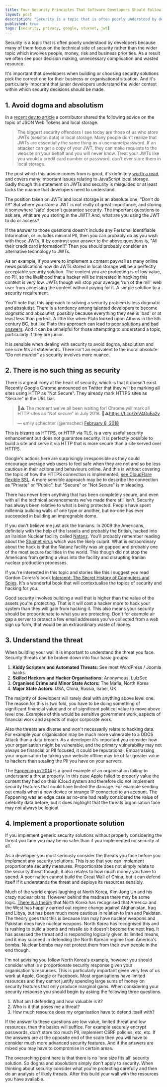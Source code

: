 ```yaml
---
title: Four Security Principles That Software Developers Should Follow
layout: post
description: "Security is a topic that is often poorly understood by developers because many of them focus on the technical side of security rather than the wider topic"
published: true
tags: [security, privacy, google, stuxnet, jwt]
---
```

Security is a topic that is often poorly understood by developers because many of them focus on the technical side of security rather than the wider topic which involves people, money, risk and business priorities. As a result we often see poor decision making, unnecessary complication and wasted resource.

It's important that developers when building or choosing security solutions pick the correct one for their business or organisational situation. And it's particularly important that junior developers understand the wider context within which security decisions should be made.

## 1. Avoid dogma and absolutism

In a [recent dev.to article](https://dev.to/rdegges/please-stop-using-local-storage-1i04) a contributor shared the following advice on the topic of JSON Web Tokens and local storage.

> The biggest security offenders I see today are those of us who store JWTs (session data) in local storage. Many people don't realize that JWTs are essentially the same thing as a username/password. If an attacker can get a copy of your JWT, they can make requests to the website on your behalf and you will never know. Treat your JWTs like you would a credit card number or password: don't ever store them in local storage.

The post which this advice comes from is good, it's definitely [worth a read](https://dev.to/rdegges/please-stop-using-local-storage-1i04), and covers many important issues relating to JavaScript local storage. Sadly though this statement on JWTs and security is misguided or at least lacks the nuance that developers need to understand.

The position taken on JWTs and local storage is an absolute one, "Don't do it!!" But where you store a JWT is not really of great importance, and storing it somewhere 'safe' doesn't guarantee security. The important questions to ask are, what are you storing in the JWT? And, what are you using the JWT to do or access?

If the answer to those questions doesn't include any Personal Identifiable Information, or includes minimal PII, then you can probably do as you wish with those JWTs. If by contrast your answer to the above questions is, "All their credit card information!!" Then you should probably consider an alternative technology to JWTs.

As an example, if you were to implement a content paywall as many online news publications now do JWTs stored in local storage will be a perfectly acceptable security solution. The content you are protecting is of low value, no PII, so the likelihood that a hacker will be interested in hacking this content is very low. JWTs though will stop your average 'run of the mill' web user from accessing the content without paying for it. A simple solution to a security requirement.

You'll note that this approach to solving a security problem is less dogmatic and absolutist. There is a tendency among talented developers to become dogmatic and absolutist, possibly because everything they see is 'bad' or at least less than perfect. A little like when Plato looked upon Athens in the 5th century BC, but like Plato this approach can lead to [poor solutions and bad answers](https://en.wikipedia.org/wiki/Plato#The_state). And it can be unhelpful for those attempting to understand a topic, particularly if they are junior.

It is sensible when dealing with security to avoid dogma, absolutism and one size fits all statements. There isn't an equivalent to the moral absolute "Do not murder" as security involves more nuance.

## 2. There is no such thing as security

There is a great irony at the heart of security, which is that it doesn't exist. Recently Google Chrome announced on Twitter that they will be marking all sites using HTTP as "Not Secure". They already mark HTTPS sites as "Secure" in the URL bar.

<blockquote class="twitter-tweet" data-lang="en"><p lang="en" dir="ltr">🔐⚠️ The moment we&#39;ve all been waiting for! Chrome will mark all HTTP sites as &quot;Not secure&quot; in July 2018. 🔐⚠️<a href="https://t.co/2eV4GuEa2y">https://t.co/2eV4GuEa2y</a></p>&mdash; emily schechter (@emschec) <a href="https://twitter.com/emschec/status/961662132012986368?ref_src=twsrc%5Etfw">February 8, 2018</a></blockquote>
<script async src="https://platform.twitter.com/widgets.js" charset="utf-8"></script>

This is bizarre as HTTPS, or HTTP via TLS, is a very useful security enhancement but does not guarantee security. It is perfectly possible to build a site and serve it via HTTP that is more secure than a site served over HTTPS.

Google's actions here are surprisingly irresponsible as they could encourage average web users to feel safe when they are not and so be less cautious in their actions and behaviours online. And this is without covering the topic of how the HTTPS connection is implemented, [see CloudFlare flexible SSL](https://www.cloudflare.com/ssl/). A more sensible approach may be to describe the connection as "Private" or "Public", but "Secure" or "Not Secure" is misleading.

There has never been anything that has been completely secure, and even with all the technical advancements we've made there still isn't. Security has always been relative to what is being protected. People have spent millennia building walls of one type or another, but no-one has ever succeeded in building an impregnable dome.

If you don't believe me just ask the Iranians. In 2009 the Americans, definitely with the help of the Israelis and probably the British, hacked into an Irainian Nuclear facility called [Natanz](https://en.wikipedia.org/wiki/Stuxnet#Natanz_nuclear_facilities). You'll probably remember reading about the [Stuxnet virus](https://en.wikipedia.org/wiki/Stuxnet) which was the likely culprit. What is extraordinary about the hack is that the Natanz facility was air gapped and probably one of the most secure facilities in the world. This though did not stop the Americans from getting a virus into the facility and disrupting Iranian nuclear production processes.

If you're interested in this topic and stories like this I suggest you read Gordon Corera's book [Intercept: The Secret History of Computers and Spies](https://www.amazon.co.uk/Intercept-Secret-History-Computers-Spies/dp/1780227841/). It's a wonderful book that will contextualise the topics of security and hacking for you.

Good security involves building a wall that is higher than the value of the assets you're protecting. That is it will cost a hacker more to hack your system than they will gain from hacking it. This also means your security should be proportionate to what you are protecting. Don't for example air gap a server to protect a few email addresses you've collected from a web sign up form, that would be an extraordinary waste of money.

## 3. Understand the threat

When building your wall it is important to understand the threat you face. Security threats can be broken down into four basic groups:

1. **Kiddy Scripters and Automated Threats:** See most WordPress / Joomla hacks.
2. **Skilled Hackers and Hacker Organisations:** Anonymous, LulzSec
3. **Organised Crime and Minor State Actors:** The Mafia, North Korea
4. **Major State Actors:** USA, China, Russia, Israel, UK

The majority of developers will rarely deal with anything above level one. The reason for this is two fold, you have to be doing something of significant financial value and or of significant political value to move above level one. Examples of this would be sensitive government work, aspects of financial work and aspects of major corporate work.

Also the threats are diverse and won't necessarily relate to hacking data. For example your organisation may be much more vulnerable to a DDOS Attack than a data breach. As a developer it's important you consider how your organisation might be vulnerable, and the primary vulnerability may not always be financial or PII focused, it could be reputational. Embarrassing your organisation by taking your website offline may be of far greater value to hackers than stealing the PII you have on your servers.

The [Fappening in 2014](https://en.wikipedia.org/wiki/ICloud_leaks_of_celebrity_photos) is a good example of an organisation failing to understand a threat properly. In this case Apple failed to properly value the content they had on their iCloud system and therefore did not implement security features that could have limited the damage. For example sending out emails when a new device or strange IP connected to an account. The Fappening was an edge case as no-one had really considered the value of celebrity data before, but it does highlight that the threats organisation face may not always be logical.   

## 4. Implement a proportionate solution

If you implement generic security solutions without properly considering the threat you face you may be no safer than if you implemented no security at all.

As a developer you must seriously consider the threats you face before you implement any security solutions. This is so that you can implement proportionate security measures. Proportionate does not simply relate to the security threat though, it also relates to how much money you have to spend. A poor nation cannot build the Great Wall of China, but it can defend itself if it understands the threat and deploys its resources sensibly.

Much of the world enjoys laughing at North Korea, Kim Jong Un and his crazy nuclear plans. However behind the madness there may be some logic. [There is a theory](https://mondediplo.com/2017/10/01northkorea) that North Korea has recognised that America and the West has happily carried out regime change against Afghanistan, Iraq and Libya, but has been much more cautious in relation to Iran and Pakistan. The theory goes that this is because Iran may have nuclear weapons and Pakistan does have nuclear weapons. North Korea has recognised this and is rushing to build a bomb and missile so it doesn't become the next Iraq. It has assessed the threat and is responding logically given its limited means, and it may succeed in defending the North Korean regime from America's bombs. Nuclear bombs may not protect them from their own people in the end though.

I'm not advising you follow North Korea's example, however you should consider what is a proportionate security response given your organisation's resources. This is particularly important given very few of us work at Apple, Google or Facebook. Most organisations have limited resources and they cannot justify spending large sums of money on security features that only produce marginal gains. When considering your security response you should begin by asking the following three questions.

1. What am I defending and how valuable is it?
2. Who is it that poses me a threat?
3. How much resource does my organisation have to defend itself with?

If the answer to these questions are low value, limited threat and low resources, then the basics will suffice. For example securely encrypt passwords, don't store too much PII, implement CSRF policies, etc, etc. If the answers are at the opposite end of the scale then you will have to consider much more advanced security features. And if the answers are mixed you may have to compromise in certain areas.

The overarching point here is that there is no 'one size fits all' security solution. So dogma and absolutism simply don't apply to security. When thinking about security consider what you're protecting carefully and then do an analysis of likely threats. After this build your wall with the resources you have available.
